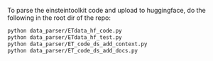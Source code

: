 To parse the einsteintoolkit code and upload to huggingface, do the following in the root dir of the repo:

```bash
python data_parser/ETdata_hf_code.py
python data_parser/ETdata_hf_test.py
python data_parser/ET_code_ds_add_context.py
python data_parser/ET_code_ds_add_docs.py
```
